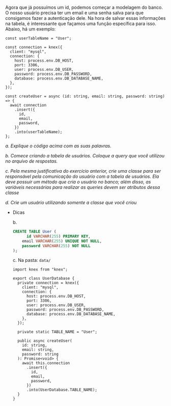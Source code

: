 Agora que já possuímos um id, podemos começar a modelagem do banco. O nosso usuário precisa ter um email e uma senha salva para que consigamos fazer a autenticação dele.
Na hora de salvar essas informações na tabela, é interessante que façamos uma função específica para isso. Abaixo, há um exemplo:

```tsx
const userTableName = "User";

const connection = knex({
  client: "mysql",
  connection: {
    host: process.env.DB_HOST,
    port: 3306,
    user: process.env.DB_USER,
    password: process.env.DB_PASSWORD,
    database: process.env.DB_DATABASE_NAME,
  },
});

const createUser = async (id: string, email: string, password: string) => {
  await connection
    .insert({
      id,
      email,
      password,
    })
    .into(userTableName);
};
```

_a. Explique o código acima com as suas palavras._

_b. Comece criando a tabela de usuários. Coloque a query que você utilizou no arquivo de respostas._

_c. Pela mesma justificativa do exercício anterior, crie uma classe para ser responsável pela comunicação do usuário com a tabela de usuários. Ela deve possuir um método que cria o usuário no banco; além disso, as variáveis necessárias para realizar as queries devem ser atributos dessa classe_

_d. Crie um usuário utilizando somente a classe que você criou_

- Dicas

  b.

  ```sql
  CREATE TABLE User (
  		id VARCHAR(255) PRIMARY KEY,
      email VARCHAR(255) UNIQUE NOT NULL,
      password VARCHAR(255) NOT NULL
  );
  ```

  c. Na pasta: `data/`

  ```tsx
  import knex from "knex";

  export class UserDatabase {
    private connection = knex({
      client: "mysql",
      connection: {
        host: process.env.DB_HOST,
        port: 3306,
        user: process.env.DB_USER,
        password: process.env.DB_PASSWORD,
        database: process.env.DB_DATABASE_NAME,
      },
    });

    private static TABLE_NAME = "User";

    public async createUser(
      id: string,
      email: string,
      password: string
    ): Promise<void> {
      await this.connection
        .insert({
          id,
          email,
          password,
        })
        .into(UserDatabase.TABLE_NAME);
    }
  }
  ```
